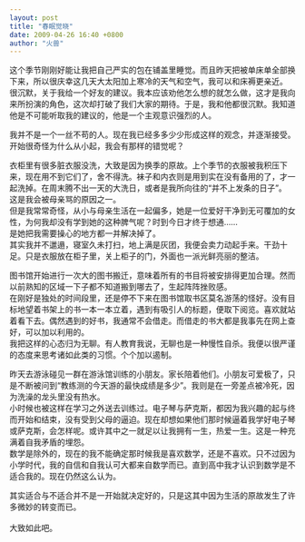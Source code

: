 ```yaml
---
layout: post
title: "春眠觉晓"
date: 2009-04-26 16:40 +0800
author: "火兽"
---
```


这个季节刚刚好能让我把自己严实的包在铺盖里睡觉。而且昨天把被单床单全部换下来，所以很庆幸这几天大太阳加上寒冷的天气和空气，我可以和床褥更亲近。<br>
很沉默，关于我给一个好友的建议。我本应该劝他怎么想的就怎么做，这才是我向来所扮演的角色，这次却打破了我们大家的期待。于是，我和他都很沉默。我知道他是不可能听取我的建议的，他是一个主观意识强烈的人。

我并不是一个一丝不苟的人。现在我已经多多少少形成这样的观念，并逐渐接受。开始很奇怪为什么从小起，我会有那样的错觉呢？

衣柜里有很多脏衣服没洗，大致是因为换季的原故。上个季节的衣服被我积压下来，现在用不到它们了，舍不得洗。袜子和内衣则是用到实在没有备用的了，才一起洗掉。在周末腾不出一天的大洗日，或者是我所向往的“并不上发条的日子”。<br>
这是我会被母亲骂的原因之一。<br>
但是我常常奇怪，从小与母亲生活在一起偏多，她是一位爱好干净到无可覆加的女性，为何我却没有学到她的这种脾气呢？时到今日才终于想通……<br>
是她把我需要操心的地方都一并解决掉了。<br>
其实我并不邋遢，寝室久未打扫，地上满是灰团，我便会卖力动起手来。干劲十足。只是衣服放在柜子里，关上柜子的门，外面也一派光鲜亮丽的整洁。

图书馆开始进行一次大的图书搬迁，意味着所有的书目将被安排得更加合理。然而以前熟知的区域一下子都不知道搬到哪去了，生起阵阵挫败感。<br>
在刚好是独处的时间段里，还是停不下来在图书馆取书区莫名游荡的怪好。没有目标地望着书架上的书一本一本立着，遇到有吸引人的标题，便取下阅览。喜欢就站着看下去。偶然遇到的好书，我通常不会借走。而借走的书大都是我事先在网上查好，可以加以利用的。<br>
我把这样的心态归为无聊。有人教育我说，无聊也是一种慢性自杀。我便以很严谨的态度来思考诸如此类的习惯。个个加以遏制。

昨天去游泳碰见一群在游泳馆训练的小朋友。家长陪着他们。小朋友可爱极了，只是不断被问到“教练测的今天游的最快成绩是多少”。我则是在一旁差点被冷死，因为洗澡的龙头里没有热水。<br>
小时候也被这样在学习之外送去训练过。电子琴与萨克斯，都因为我兴趣的起与终而开始和结束，没有受到父母的逼迫。现在却想如果他们那时候逼着我学好电子琴或萨克斯，会怎样呢。或许其中之一就足以让我拥有一生，热爱一生。这是一种充满着自我矛盾的埋怨。<br>
数学是除外的，现在的我不能确定那时候我是喜欢数学，还是不喜欢。只不过因为小学时代，我的自信和自我认可大都来自数学而已。直到高中我才认识到数学是不适合我的。现在仍然这么认为。

其实适合与不适合并不是一开始就决定好的，只是这其中因为生活的原故发生了许多微妙的转变而已。
<br>
 <br>
大致如此吧。
